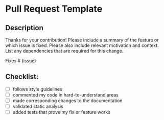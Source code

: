# Pull Request Template

## Description

Thanks for your contribution!  Please include a summary of the feature or which issue is fixed. Please also include
relevant motivation and context. List any dependencies that are required for this change.

Fixes # (issue)

## Checklist:

- [ ] follows style guidelines
- [ ] commented my code in hard-to-understand areas
- [ ] made corresponding changes to the documentation
- [ ] validated static analysis
- [ ] added tests that prove my fix or feature works
